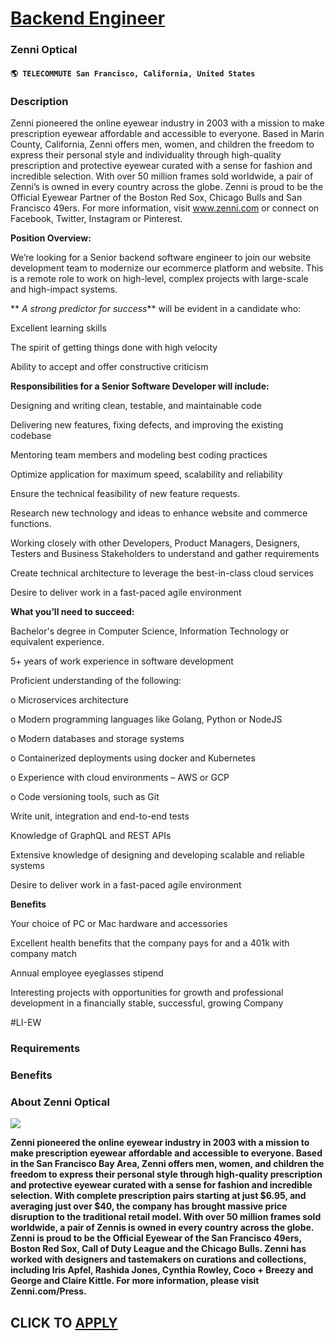 # [Backend Engineer](https://www.remotewlb.com/apply/backend-engineer-65653)  
### Zenni Optical  
#### `🌎 TELECOMMUTE San Francisco, California, United States`  

### **Description**

Zenni pioneered the online eyewear industry in 2003 with a mission to make prescription eyewear affordable and accessible to everyone. Based in Marin County, California, Zenni offers men, women, and children the freedom to express their personal style and individuality through high-quality prescription and protective eyewear curated with a sense for fashion and incredible selection. With over 50 million frames sold worldwide, a pair of Zenni’s is owned in every country across the globe. Zenni is proud to be the Official Eyewear Partner of the Boston Red Sox, Chicago Bulls and San Francisco 49ers. For more information, visit www.zenni.com or connect on Facebook, Twitter, Instagram or Pinterest.

**Position Overview:**

We’re looking for a Senior backend software engineer to join our website development team to modernize our ecommerce platform and website. This is a remote role to work on high-level, complex projects with large-scale and high-impact systems.

 ** _A strong predictor for success_** will be evident in a candidate who:

Excellent learning skills

The spirit of getting things done with high velocity

Ability to accept and offer constructive criticism

**Responsibilities for a Senior Software Developer will include:**

Designing and writing clean, testable, and maintainable code

Delivering new features, fixing defects, and improving the existing codebase

Mentoring team members and modeling best coding practices

Optimize application for maximum speed, scalability and reliability

Ensure the technical feasibility of new feature requests.

Research new technology and ideas to enhance website and commerce functions.

Working closely with other Developers, Product Managers, Designers, Testers and Business Stakeholders to understand and gather requirements

Create technical architecture to leverage the best-in-class cloud services

Desire to deliver work in a fast-paced agile environment

**What you’ll need to succeed:**

Bachelor's degree in Computer Science, Information Technology or equivalent experience.

5+ years of work experience in software development

Proficient understanding of the following:

o Microservices architecture

o Modern programming languages like Golang, Python or NodeJS

o Modern databases and storage systems

o Containerized deployments using docker and Kubernetes

o Experience with cloud environments – AWS or GCP

o Code versioning tools, such as Git

Write unit, integration and end-to-end tests

Knowledge of GraphQL and REST APIs

Extensive knowledge of designing and developing scalable and reliable systems

Desire to deliver work in a fast-paced agile environment

  

**Benefits**

Your choice of PC or Mac hardware and accessories

Excellent health benefits that the company pays for and a 401k with company match

Annual employee eyeglasses stipend

Interesting projects with opportunities for growth and professional development in a financially stable, successful, growing Company  

#LI-EW

###  **Requirements**

###  **Benefits**

###  **About Zenni Optical**

![](https://workablehr.s3.amazonaws.com/uploads/photos/377319/0d999e2ba5de6b4c9c9c71c0bf1a12cf.jpg)

 **Zenni pioneered the online eyewear industry in 2003 with a mission to make prescription eyewear affordable and accessible to everyone. Based in the San Francisco Bay Area, Zenni offers men, women, and children the freedom to express their personal style through high-quality prescription and protective eyewear curated with a sense for fashion and incredible selection. With complete prescription pairs starting at just $6.95, and averaging just over $40, the company has brought massive price disruption to the traditional retail model. With over 50 million frames sold worldwide, a pair of Zennis is owned in every country across the globe. Zenni is proud to be the Official Eyewear of the San Francisco 49ers, Boston Red Sox, Call of Duty League and the Chicago Bulls. Zenni has worked with designers and tastemakers on curations and collections, including Iris Apfel, Rashida Jones, Cynthia Rowley, Coco + Breezy and George and Claire Kittle. For more information, please visit
Zenni.com/Press.**  

  
## CLICK TO [APPLY](https://www.remotewlb.com/apply/backend-engineer-65653)


